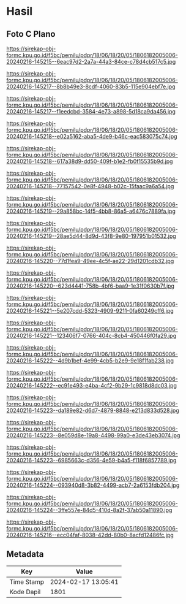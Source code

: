 # Hasil

## Foto C Plano

https://sirekap-obj-formc.kpu.go.id/f5bc/pemilu/pdpr/18/06/18/20/05/1806182005006-20240216-145215--6eac97d2-2a7a-44a3-84ce-c78d4cb517c5.jpg

https://sirekap-obj-formc.kpu.go.id/f5bc/pemilu/pdpr/18/06/18/20/05/1806182005006-20240216-145217--8b8b49e3-8cdf-4060-83b5-115e904ebf7e.jpg

https://sirekap-obj-formc.kpu.go.id/f5bc/pemilu/pdpr/18/06/18/20/05/1806182005006-20240216-145217--f1eedcbd-3584-4e73-a898-5d18ca9da456.jpg

https://sirekap-obj-formc.kpu.go.id/f5bc/pemilu/pdpr/18/06/18/20/05/1806182005006-20240216-145218--e02a5162-aba5-4de9-b46c-eac583075c74.jpg

https://sirekap-obj-formc.kpu.go.id/f5bc/pemilu/pdpr/18/06/18/20/05/1806182005006-20240216-145218--617a38d9-dd50-409f-b1e2-fb0f15535b9d.jpg

https://sirekap-obj-formc.kpu.go.id/f5bc/pemilu/pdpr/18/06/18/20/05/1806182005006-20240216-145218--77157542-0e8f-4948-b02c-15faac9a6a54.jpg

https://sirekap-obj-formc.kpu.go.id/f5bc/pemilu/pdpr/18/06/18/20/05/1806182005006-20240216-145219--29a858bc-14f5-4bb8-86a5-a6476c7889fa.jpg

https://sirekap-obj-formc.kpu.go.id/f5bc/pemilu/pdpr/18/06/18/20/05/1806182005006-20240216-145219--28ae5d44-8d9d-43f8-9e80-197951b01532.jpg

https://sirekap-obj-formc.kpu.go.id/f5bc/pemilu/pdpr/18/06/18/20/05/1806182005006-20240216-145220--77d1fea9-49ee-4c5f-ae22-29d1201cdb32.jpg

https://sirekap-obj-formc.kpu.go.id/f5bc/pemilu/pdpr/18/06/18/20/05/1806182005006-20240216-145220--623d4441-758b-4bf6-baa9-1e31f0630b7f.jpg

https://sirekap-obj-formc.kpu.go.id/f5bc/pemilu/pdpr/18/06/18/20/05/1806182005006-20240216-145221--5e207cdd-5323-4909-9211-0fa60249cff6.jpg

https://sirekap-obj-formc.kpu.go.id/f5bc/pemilu/pdpr/18/06/18/20/05/1806182005006-20240216-145221--123406f7-0766-404c-8cb4-450446f0fa29.jpg

https://sirekap-obj-formc.kpu.go.id/f5bc/pemilu/pdpr/18/06/18/20/05/1806182005006-20240216-145222--4d9b1bef-4e99-4cb5-b2e9-9e18f1fab238.jpg

https://sirekap-obj-formc.kpu.go.id/f5bc/pemilu/pdpr/18/06/18/20/05/1806182005006-20240216-145222--ec91e493-e4ba-4cf2-9b29-1c9818d8dc03.jpg

https://sirekap-obj-formc.kpu.go.id/f5bc/pemilu/pdpr/18/06/18/20/05/1806182005006-20240216-145223--da189e82-d6d7-4879-8848-e213d833d528.jpg

https://sirekap-obj-formc.kpu.go.id/f5bc/pemilu/pdpr/18/06/18/20/05/1806182005006-20240216-145223--8e059d8e-19a8-4498-99a0-e3de43eb3074.jpg

https://sirekap-obj-formc.kpu.go.id/f5bc/pemilu/pdpr/18/06/18/20/05/1806182005006-20240216-145223--6985663c-d356-4e59-b4a5-f118f6857789.jpg

https://sirekap-obj-formc.kpu.go.id/f5bc/pemilu/pdpr/18/06/18/20/05/1806182005006-20240216-145224--093940d8-3b82-4499-acb7-2a6153fdb204.jpg

https://sirekap-obj-formc.kpu.go.id/f5bc/pemilu/pdpr/18/06/18/20/05/1806182005006-20240216-145224--3ffe557e-84d5-410d-8a2f-37ab50a11890.jpg

https://sirekap-obj-formc.kpu.go.id/f5bc/pemilu/pdpr/18/06/18/20/05/1806182005006-20240216-145216--ecc04faf-8038-42dd-80b0-8acfd12486fc.jpg


## Metadata

| Key        | Value               |
| ---------- | ------------------- |
| Time Stamp | 2024-02-17 13:05:41 |
| Kode Dapil | 1801                |



